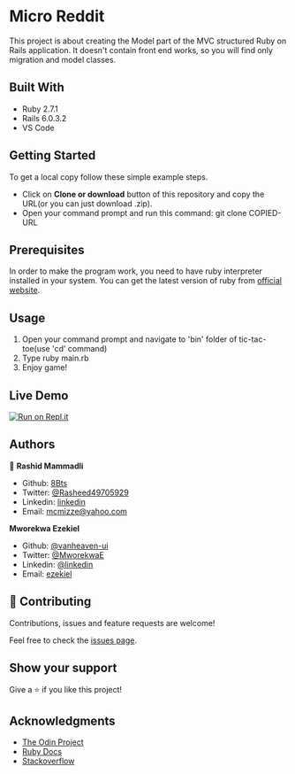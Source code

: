 # Micro Reddit

This project is about creating the Model part of the MVC structured Ruby on Rails application. It doesn't contain front end works, so you will find only migration and model classes.

## Built With

- Ruby 2.7.1
- Rails 6.0.3.2
- VS Code

## Getting Started 

To get a local copy follow these simple example steps.

 - Click on **Clone or download** button of this repository and copy the URL(or you can just download .zip).
 - Open your command prompt and run this command: git clone COPIED-URL


## Prerequisites
In order to make the program work, you need to have ruby interpreter installed in your system. You can get the latest version of ruby from [official website](https://www.ruby-lang.org/en/downloads/).


## Usage
1. Open your command prompt and navigate to 'bin' folder of tic-tac-toe(use 'cd' command)
2. Type ruby main.rb
3. Enjoy game!




## Live Demo

[![Run on Repl.it](https://repl.it/badge/github/8Bts/tic-tac-toe)](https://repl.it/github/8Bts/tic-tac-toe)

## Authors

👤 **Rashid Mammadli**

- Github: [8Bts](https://github.com/8Bts)
- Twitter: [@Rasheed49705929](https://twitter.com/Rasheed49705929)
- Linkedin: [linkedin](https://www.linkedin.com/in/mcmizze-price-238a70135/)
- Email: mcmizze@yahoo.com

**Mworekwa Ezekiel**

- Github: [@vanheaven-ui](https://github.com/vanheaven-ui)
- Twitter: [@MworekwaE](https://twitter.com/MworekwE)
- Linkedin: [@linkedin](https://www.linkedin.com/in/vanheaven/)
- Email: [ezekiel](mailto:vanheaven6@gmail.com)

## 🤝 Contributing

Contributions, issues and feature requests are welcome!

Feel free to check the <a href="https://github.com/8Bts/tic-tac-toe/issues" target="_blank">issues page</a>.

## Show your support

Give a ⭐️ if you like this project!

## Acknowledgments
 
- <a href="https://www.theodinproject.com/" target="_blank">The Odin Project</a>
- <a href="https://ruby-doc.org/core-2.6.1/" target="_blank">Ruby Docs</a>
- <a href="https://www.stackoverflow.com/" target="_blank">Stackoverflow</a>

